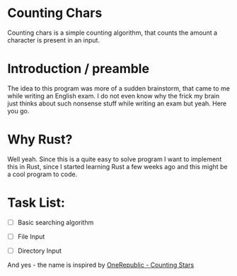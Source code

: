 # Counting Chars
Counting chars is a simple counting algorithm, that counts the amount a character is present in an input.

# Introduction / preamble
The idea to this program was more of a sudden brainstorm, that came to me while writing an English exam. I do not even know why the frick my brain just thinks about such nonsense stuff while writing an exam but yeah. Here you go.

# Why Rust?
Well yeah. Since this is a quite easy to solve program I want to implement this in Rust, since I started learning Rust a few weeks ago and this might be a cool program to code.

# Task List:
- [ ] Basic searching algorithm
- [ ] File Input
- [ ] Directory Input




And yes - the name is inspired by [OneRepublic - Counting Stars](https://www.youtube.com/watch?v=hT_nvWreIhg)
